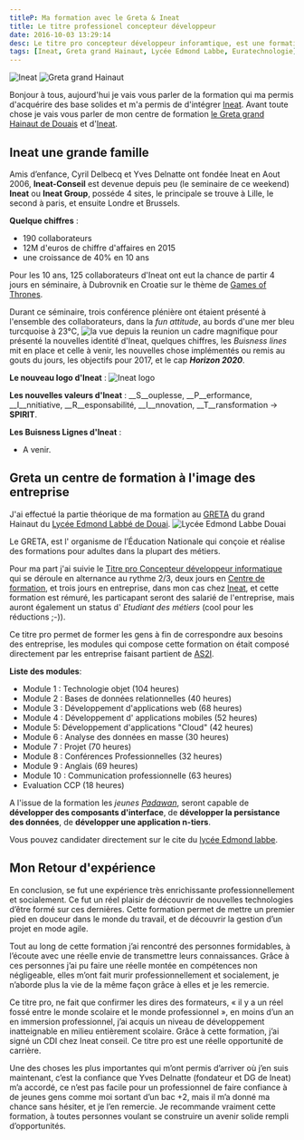 ```yaml
---
titleP: Ma formation avec le Greta & Ineat
title: Le titre professionel concepteur développeur
date: 2016-10-03 13:29:14
desc: Le titre pro concepteur développeur inforamtique, est une formation bac +3 +4 en alternance, j'ai effectué cette dernière avec le Greta grand Hainaut, et Ineat
tags: [Ineat, Greta grand Hainaut, Lycée Edmond Labbe, Euratechnologie]
---
```

![Ineat](ineat.png) ![Greta grand Hainaut](greta.png)

Bonjour à tous, aujourd'hui je vais vous parler de la formation qui ma permis d'acquérire des base solides et m'a permis de d'intégrer [Ineat](http://www.ineat-conseil.com/fr/). Avant toute chose je vais vous parler de mon centre de formation [le Greta grand Hainaut de Douais](http://www.greta-npdc.fr/greta/grand-hainaut/) et d'[Ineat](http://www.ineat-conseil.com/fr/).

## Ineat une grande famille

Amis d’enfance, Cyril Delbecq et Yves Delnatte ont fondée Ineat en Aout 2006, __Ineat-Conseil__ est devenue depuis peu (le seminaire de ce weekend) __Ineat__ ou __Ineat Group__, posséde 4 sites, le principale se trouve à Lille, le second à paris, et ensuite Londre et Brussels.

__Quelque chiffres__ :

 * 190 collaborateurs
 * 12M d'euros de chiffre d'affaires en 2015
 * une croissance de 40% en 10 ans

Pour les 10 ans, 125 collaborateurs d'Ineat ont eut la chance de partir 4 jours en séminaire, à Dubrovnik en Croatie sur le thème de [Games of Thrones](https://fr.wikipedia.org/wiki/Game_of_Thrones).

Durant ce séminaire, trois conférence plénière ont étaient présenté à l'ensemble des collaborateurs, dans la *fun attitude*, au bords d'une mer bleu turcquoise à 23°C, ![la vue depuis la reunion](Vue_Reunion.jpg) un cadre magnifique pour présenté la nouvelles identité d'Ineat, quelques chiffres, les *Buisness lines* mit en place et celle à venir, les nouvelles chose implémentés ou remis au gouts du jours, les objectifs pour 2017, et le cap __*Horizon 2020*__.

__Le nouveau logo d'Ineat__ :
![Ineat logo](logo_agence_ineat.png)

__Les nouvelles valeurs d'Ineat__ :  __S__ouplesse, __P__erformance, __I__nnitiative, __R__esponsabilité, __I__nnovation, __T__ransformation → __SPIRIT__.

__Les Buisness Lignes d'Ineat__ :

  * A venir.



## Greta un centre de formation à l'image des entreprise
J'ai effectué la partie théorique de ma formation au [GRETA](http://www.greta-npdc.fr/greta/grand-hainaut/) du grand Hainaut du [Lycée Edmond Labbé de Douai](http://edmond-labbe.savoirsnumeriques5962.fr/). ![Lycée Edmond Labbe Douai](labbe.jpg)

Le GRETA, est l' organisme de l’Éducation Nationale qui conçoie et réalise des formations pour adultes dans la plupart des métiers.

Pour ma part j'ai suivie le [Titre pro Concepteur développeur informatique](http://www.greta-npdc.fr/actualite/devenez-concepteur-developpeur-informatique-video/) qui se déroule en alternance au rythme 2/3, deux jours en [Centre de formation](http://edmond-labbe.savoirsnumeriques5962.fr/actualites/titre-professionnel-quot-concepteur-developpeur-informatique-quot-/), et trois jours en entreprise, dans mon cas chez [Ineat](http://www.ineat-conseil.com/fr/), et cette formation est rémuré, les particapant seront des salarié de l'entreprise, mais auront également un status d' *Etudiant des métiers* (cool pour les réductions ;-)).

Ce titre pro permet de former les gens à fin de correspondre aux besoins des entreprise, les modules qui compose cette formation on était composé directement par les entreprise faisant partient de [AS2I](http://www.as2i.asso.fr/).

__Liste des modules__:

 * Module 1 : Technologie objet (104 heures)
 * Module 2 : Bases de données relationnelles  (40 heures)
 * Module 3 : Développement d'applications web (68 heures)
 * Module 4 : Développement d' applications mobiles (52 heures)
 * Module 5: Développement d'applications "Cloud"  (42 heures)
 * Module 6 : Analyse des données en masse (30 heures)
 * Module 7 : Projet (70 heures)
 * Module 8 : Conférences Professionnelles (32 heures)
 * Module 9 : Anglais (69 heures)
 * Module 10 : Communication professionnelle (63 heures)
 * Evaluation CCP (18 heures)

A l'issue de la formation les *jeunes [Padawan](http://fr.starwars.wikia.com/wiki/Padawan)*, seront capable de __développer des composants d'interface__, de __développer la persistance des données__, de __développer une application n-tiers__.

Vous pouvez candidater directement sur le cite du [lycée Edmond labbe](http://edmond-labbe.savoirsnumeriques5962.fr/actualites/titre-professionnel-quot-concepteur-developpeur-informatique-quot-/).

## Mon Retour d'expérience

En conclusion, se fut une expérience très enrichissante professionnellement et socialement. Ce fut un réel plaisir de découvrir de nouvelles technologies d’être formé sur ces dernières. Cette formation permet de mettre un premier pied en douceur dans le monde du travail, et de découvrir la gestion d’un projet en mode agile.

Tout au long de cette formation j’ai rencontré des personnes formidables, à l’écoute avec une réelle envie de transmettre leurs connaissances. Grâce à ces personnes j’ai pu faire une réelle montée en compétences non négligeable, elles m’ont fait murir professionnellement et socialement, je n’aborde plus la vie de la même façon grâce à elles et je les remercie.

Ce titre pro, ne fait que confirmer les dires des formateurs, « il y a un réel fossé entre le monde scolaire et le monde professionnel », en moins d’un an en immersion professionnel, j’ai acquis un niveau de développement inatteignable en milieu entièrement scolaire. Grâce à cette formation, j’ai signé un CDI chez Ineat conseil. Ce titre pro est une réelle opportunité de carrière.

Une des choses les plus importantes qui m’ont permis d’arriver où j’en suis maintenant, c’est la confiance que Yves Delnatte (fondateur et DG de Ineat) m’a accordé, ce n’est pas facile pour un professionnel de faire confiance à de jeunes gens comme moi sortant d’un bac +2, mais il m’a donné ma chance sans hésiter, et je l’en remercie. Je recommande vraiment cette formation, à toutes personnes voulant se construire un avenir solide rempli d’opportunités.


